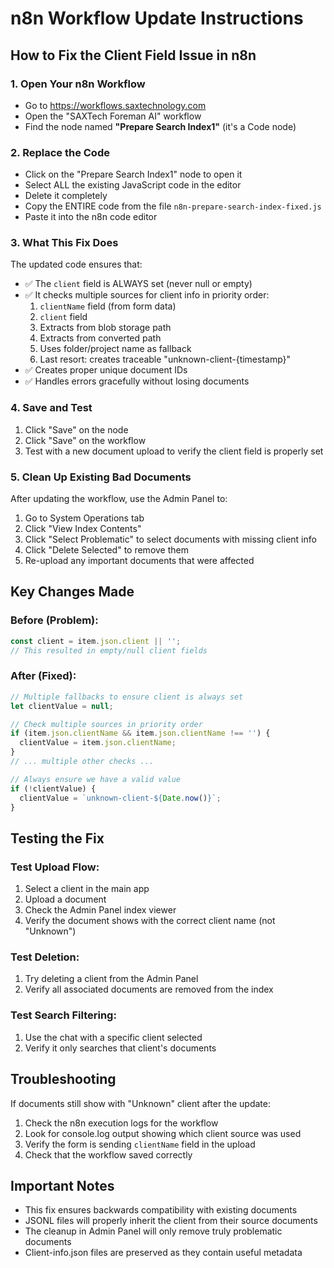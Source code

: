 # n8n Workflow Update Instructions

## How to Fix the Client Field Issue in n8n

### 1. Open Your n8n Workflow
- Go to https://workflows.saxtechnology.com
- Open the "SAXTech Foreman AI" workflow
- Find the node named **"Prepare Search Index1"** (it's a Code node)

### 2. Replace the Code
- Click on the "Prepare Search Index1" node to open it
- Select ALL the existing JavaScript code in the editor
- Delete it completely
- Copy the ENTIRE code from the file `n8n-prepare-search-index-fixed.js`
- Paste it into the n8n code editor

### 3. What This Fix Does
The updated code ensures that:
- ✅ The `client` field is ALWAYS set (never null or empty)
- ✅ It checks multiple sources for client info in priority order:
  1. `clientName` field (from form data)
  2. `client` field
  3. Extracts from blob storage path
  4. Extracts from converted path
  5. Uses folder/project name as fallback
  6. Last resort: creates traceable "unknown-client-{timestamp}"
- ✅ Creates proper unique document IDs
- ✅ Handles errors gracefully without losing documents

### 4. Save and Test
1. Click "Save" on the node
2. Click "Save" on the workflow
3. Test with a new document upload to verify the client field is properly set

### 5. Clean Up Existing Bad Documents
After updating the workflow, use the Admin Panel to:
1. Go to System Operations tab
2. Click "View Index Contents"
3. Click "Select Problematic" to select documents with missing client info
4. Click "Delete Selected" to remove them
5. Re-upload any important documents that were affected

## Key Changes Made

### Before (Problem):
```javascript
const client = item.json.client || '';
// This resulted in empty/null client fields
```

### After (Fixed):
```javascript
// Multiple fallbacks to ensure client is always set
let clientValue = null;

// Check multiple sources in priority order
if (item.json.clientName && item.json.clientName !== '') {
  clientValue = item.json.clientName;
} 
// ... multiple other checks ...

// Always ensure we have a valid value
if (!clientValue) {
  clientValue = `unknown-client-${Date.now()}`;
}
```

## Testing the Fix

### Test Upload Flow:
1. Select a client in the main app
2. Upload a document
3. Check the Admin Panel index viewer
4. Verify the document shows with the correct client name (not "Unknown")

### Test Deletion:
1. Try deleting a client from the Admin Panel
2. Verify all associated documents are removed from the index

### Test Search Filtering:
1. Use the chat with a specific client selected
2. Verify it only searches that client's documents

## Troubleshooting

If documents still show with "Unknown" client after the update:
1. Check the n8n execution logs for the workflow
2. Look for console.log output showing which client source was used
3. Verify the form is sending `clientName` field in the upload
4. Check that the workflow saved correctly

## Important Notes

- This fix ensures backwards compatibility with existing documents
- JSONL files will properly inherit the client from their source documents
- The cleanup in Admin Panel will only remove truly problematic documents
- Client-info.json files are preserved as they contain useful metadata
